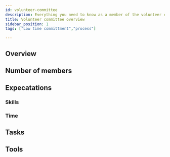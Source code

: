```yaml
---
id: volunteer-committee
description: Everything you need to know as a member of the volunteer committee
title: Volunteer committee overview
sidebar_position: 1
tags: ["Low time committment","process"]

---
```


## Overview

## Number of members

## Expecatations

### Skills

### Time

## Tasks

## Tools

